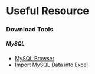 # Useful Resource

### Download Tools
##### MySQL
+ [MySQL Browser](https://downloads.mysql.com/archives/query/)
+ [Import MySQL Data into Excel](https://dev.mysql.com/doc/mysql-for-excel/en/mysql-for-excel-import.html)

### 